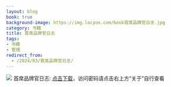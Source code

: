 ```yaml
---
layout: blog
book: true
background-image: https://img.locyoo.com/book首席品牌官日志.jpg
category: 书籍
title: 首席品牌官日志
tags:
- 书籍
- 管理
redirect_from:
  - /2024/03/首席品牌官日志/
---
```

![](https://img.locyoo.com/book首席品牌官日志.jpg)
首席品牌官日志: <a name = "ref1" href="https://url18.ctfile.com/f/50983618-1350065423-c8b5fb?p=3619">点击下载</a>，访问密码请点击右上方“关于”自行查看